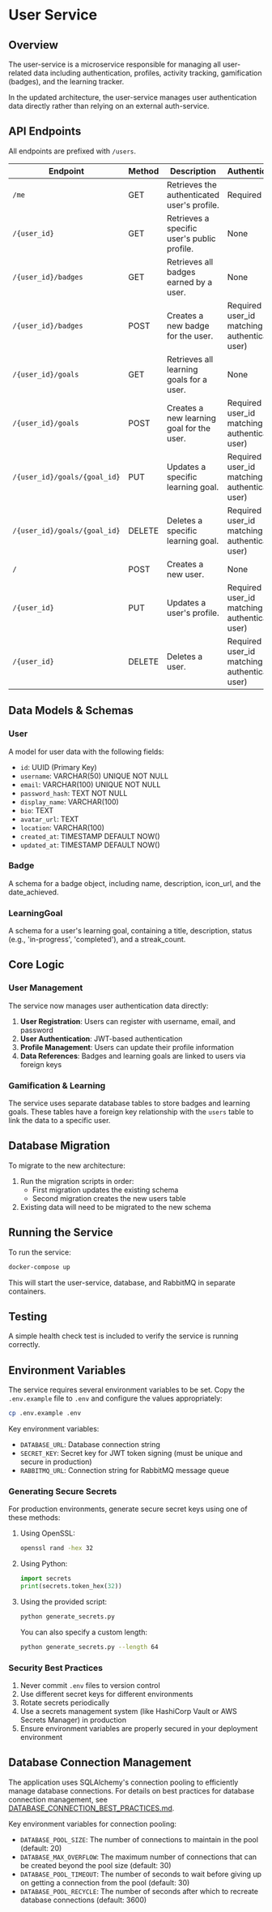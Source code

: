 # User Service

## Overview
The user-service is a microservice responsible for managing all user-related data including authentication, profiles, activity tracking, gamification (badges), and the learning tracker.

In the updated architecture, the user-service manages user authentication data directly rather than relying on an external auth-service.

## API Endpoints
All endpoints are prefixed with `/users`.

| Endpoint | Method | Description | Authentication |
|----------|--------|-------------|----------------|
| `/me` | GET | Retrieves the authenticated user's profile. | Required |
| `/{user_id}` | GET | Retrieves a specific user's public profile. | None |
| `/{user_id}/badges` | GET | Retrieves all badges earned by a user. | None |
| `/{user_id}/badges` | POST | Creates a new badge for the user. | Required (for user_id matching authenticated user) |
| `/{user_id}/goals` | GET | Retrieves all learning goals for a user. | None |
| `/{user_id}/goals` | POST | Creates a new learning goal for the user. | Required (for user_id matching authenticated user) |
| `/{user_id}/goals/{goal_id}` | PUT | Updates a specific learning goal. | Required (for user_id matching authenticated user) |
| `/{user_id}/goals/{goal_id}` | DELETE | Deletes a specific learning goal. | Required (for user_id matching authenticated user) |
| `/` | POST | Creates a new user. | None |
| `/{user_id}` | PUT | Updates a user's profile. | Required (for user_id matching authenticated user) |
| `/{user_id}` | DELETE | Deletes a user. | Required (for user_id matching authenticated user) |

## Data Models & Schemas

### User
A model for user data with the following fields:
- `id`: UUID (Primary Key)
- `username`: VARCHAR(50) UNIQUE NOT NULL
- `email`: VARCHAR(100) UNIQUE NOT NULL
- `password_hash`: TEXT NOT NULL
- `display_name`: VARCHAR(100)
- `bio`: TEXT
- `avatar_url`: TEXT
- `location`: VARCHAR(100)
- `created_at`: TIMESTAMP DEFAULT NOW()
- `updated_at`: TIMESTAMP DEFAULT NOW()

### Badge
A schema for a badge object, including name, description, icon_url, and the date_achieved.

### LearningGoal
A schema for a user's learning goal, containing a title, description, status (e.g., 'in-progress', 'completed'), and a streak_count.

## Core Logic

### User Management
The service now manages user authentication data directly:
1. **User Registration**: Users can register with username, email, and password
2. **User Authentication**: JWT-based authentication
3. **Profile Management**: Users can update their profile information
4. **Data References**: Badges and learning goals are linked to users via foreign keys

### Gamification & Learning
The service uses separate database tables to store badges and learning goals. These tables have a foreign key relationship with the `users` table to link the data to a specific user.

## Database Migration
To migrate to the new architecture:
1. Run the migration scripts in order:
   - First migration updates the existing schema
   - Second migration creates the new users table
2. Existing data will need to be migrated to the new schema

## Running the Service
To run the service:
```bash
docker-compose up
```

This will start the user-service, database, and RabbitMQ in separate containers.

## Testing
A simple health check test is included to verify the service is running correctly.

## Environment Variables
The service requires several environment variables to be set. Copy the `.env.example` file to `.env` and configure the values appropriately:

```bash
cp .env.example .env
```

Key environment variables:
- `DATABASE_URL`: Database connection string
- `SECRET_KEY`: Secret key for JWT token signing (must be unique and secure in production)
- `RABBITMQ_URL`: Connection string for RabbitMQ message queue

### Generating Secure Secrets
For production environments, generate secure secret keys using one of these methods:

1. Using OpenSSL:
   ```bash
   openssl rand -hex 32
   ```

2. Using Python:
   ```python
   import secrets
   print(secrets.token_hex(32))
   ```

3. Using the provided script:
   ```bash
   python generate_secrets.py
   ```

   You can also specify a custom length:
   ```bash
   python generate_secrets.py --length 64
   ```

### Security Best Practices
1. Never commit `.env` files to version control
2. Use different secret keys for different environments
3. Rotate secrets periodically
4. Use a secrets management system (like HashiCorp Vault or AWS Secrets Manager) in production
5. Ensure environment variables are properly secured in your deployment environment

## Database Connection Management

The application uses SQLAlchemy's connection pooling to efficiently manage database connections. For details on best practices for database connection management, see [DATABASE_CONNECTION_BEST_PRACTICES.md](DATABASE_CONNECTION_BEST_PRACTICES.md).

Key environment variables for connection pooling:
- `DATABASE_POOL_SIZE`: The number of connections to maintain in the pool (default: 20)
- `DATABASE_MAX_OVERFLOW`: The maximum number of connections that can be created beyond the pool size (default: 30)
- `DATABASE_POOL_TIMEOUT`: The number of seconds to wait before giving up on getting a connection from the pool (default: 30)
- `DATABASE_POOL_RECYCLE`: The number of seconds after which to recreate database connections (default: 3600)